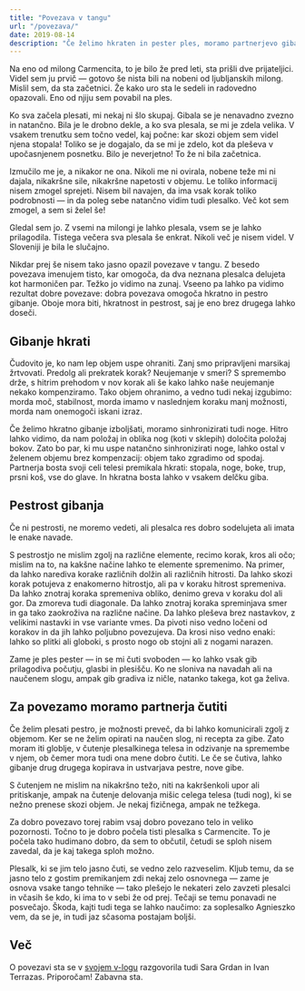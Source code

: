 ```yaml
---
title: "Povezava v tangu"
url: "/povezava/"
date: 2019-08-14
description: "Če želimo hkraten in pester ples, moramo partnerjevo gibanje jasno čutiti. In oni naše."
---
```


Na eno od milong Carmencita, to je bilo že pred leti, sta prišli dve prijateljici. Videl sem ju prvič &mdash; gotovo še nista bili na nobeni od ljubljanskih milong. Mislil sem, da sta začetnici. Že kako uro sta le sedeli in radovedno opazovali. Eno od njiju sem povabil na ples.

Ko sva začela plesati, mi nekaj ni šlo skupaj. Gibala se je nenavadno zvezno in natančno. Bila je le drobno dekle, a ko sva plesala, se mi je zdela velika. V vsakem trenutku sem točno vedel, kaj počne: kar skozi objem sem videl njena stopala! Toliko se je dogajalo, da se mi je zdelo, kot da pleševa v upočasnjenem posnetku. Bilo je neverjetno! To že ni bila začetnica. 

Izmučilo me je, a nikakor ne ona. Nikoli me ni ovirala, nobene teže mi ni dajala, nikakršne sile, nikakršne napetosti v objemu. Le toliko informacij nisem zmogel sprejeti. Nisem bil navajen, da ima vsak korak toliko podrobnosti &mdash; in da poleg sebe natančno vidim tudi plesalko. Več kot sem zmogel, a sem si želel še!

Gledal sem jo. Z vsemi na milongi je lahko plesala, vsem se je lahko prilagodila. Tistega večera sva plesala še enkrat. Nikoli več je nisem videl. V Sloveniji je bila le slučajno.

Nikdar prej še nisem tako jasno opazil povezave v tangu. Z besedo povezava imenujem tisto, kar omogoča, da dva neznana plesalca delujeta kot harmoničen par. Težko jo vidimo na zunaj. Vseeno pa lahko pa vidimo rezultat dobre povezave: dobra povezava omogoča hkratno in pestro gibanje. Oboje mora biti, hkratnost in pestrost, saj je eno brez drugega lahko doseči.

Gibanje hkrati
--------------

Čudovito je, ko nam lep objem uspe ohraniti. Zanj smo pripravljeni marsikaj žrtvovati. Predolg ali prekratek korak? Neujemanje v smeri? S spremembo drže, s hitrim prehodom v nov korak ali še kako lahko naše neujemanje nekako kompenziramo. Tako objem ohranimo, a vedno tudi nekaj izgubimo: morda moč, stabilnost, morda imamo v naslednjem koraku manj možnosti, morda nam onemogoči iskani izraz.

Če želimo hkratno gibanje izboljšati, moramo sinhronizirati tudi noge. Hitro lahko vidimo, da nam položaj in oblika nog (koti v sklepih) določita položaj bokov. Zato bo par, ki mu uspe natančno sinhronizirati noge, lahko ostal v želenem objemu brez kompenzacij: objem tako zgradimo od spodaj. Partnerja bosta svoji celi telesi premikala hkrati: stopala, noge, boke, trup, prsni koš, vse do glave. In hkratna bosta lahko v vsakem delčku giba.

Pestrost gibanja
----------------

Če ni pestrosti, ne moremo vedeti, ali plesalca res dobro sodelujeta ali imata le enake navade.

S pestrostjo ne mislim zgolj na različne elemente, recimo korak, kros ali očo; mislim na to, na kakšne načine lahko te elemente spremenimo. Na primer, da lahko narediva korake različnih dolžin ali različnih hitrosti. Da lahko skozi korak potujeva z enakomerno hitrostjo, ali pa v koraku hitrost spremeniva. Da lahko znotraj koraka spremeniva obliko, denimo greva v koraku dol ali gor. Da zmoreva tudi diagonale. Da lahko znotraj koraka spreminjava smer in ga tako zaokroživa na različne načine. Da lahko pleševa brez nastavkov, z velikimi nastavki in vse variante vmes. Da pivoti niso vedno ločeni od korakov in da jih lahko poljubno povezujeva. Da krosi niso vedno enaki: lahko so plitki ali globoki, s prosto nogo ob stojni ali z nogami narazen.

Zame je ples pester &mdash; in se mi čuti svoboden &mdash; ko lahko vsak gib prilagodiva počutju, glasbi in plesišču. Ko ne sloniva na navadah ali na naučenem slogu, ampak gib gradiva iz ničle, natanko takega, kot ga želiva.

Za povezamo moramo partnerja čutiti
-----------------------------------

Če želim plesati pestro, je možnosti preveč, da bi lahko komunicirali zgolj z objemom. Ker se ne želim opirati na naučen slog, ni recepta za gibe. Zato moram iti globlje, v čutenje plesalkinega telesa in odzivanje na spremembe v njem, ob čemer mora tudi ona mene dobro čutiti. Le če se čutiva, lahko gibanje drug drugega kopirava in ustvarjava pestre, nove gibe. 

S čutenjem ne mislim na nikakršno težo, niti na kakršenkoli upor ali pritiskanje, ampak na čutenje delovanja mišic celega telesa (tudi nog), ki se nežno prenese skozi objem. Je nekaj fizičnega, ampak ne težkega.

Za dobro povezavo torej rabim vsaj dobro povezano telo in veliko pozornosti. Točno to je dobro počela tisti plesalka s Carmencite. To je počela tako hudimano dobro, da sem to občutil, četudi se sploh nisem zavedal, da je kaj takega sploh možno.

Plesalk, ki se jim telo jasno čuti, se vedno zelo razveselim. Kljub temu, da se jasno telo z gostim premikanjem zdi nekaj zelo osnovnega &mdash; zame je osnova vsake tango tehnike &mdash; tako plešejo le nekateri zelo zavzeti plesalci in včasih še kdo, ki ima to v sebi že od prej. Tečaji se temu ponavadi ne posvečajo. Škoda, kajti tudi tega se lahko naučimo: za soplesalko Agnieszko vem, da se je, in tudi jaz sčasoma postajam boljši.

Več
---

O povezavi sta se v [svojem v-logu](https://www.youtube.com/watch?v=ZuQjLcPIYG8) razgovorila tudi Sara Grdan in Ivan Terrazas. Priporočam! Zabavna sta.

